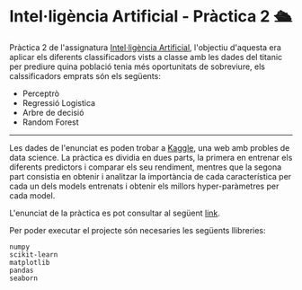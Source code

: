 # Intel·ligència Artificial - Pràctica 2 🛳️

Pràctica 2 de l'assignatura [Intel·ligència Artificial](https://estudis.uib.es/es/estudis-de-grau/grau/informatica/GIN2-P/21722/), l'objectiu d'aquesta era aplicar els diferents classificadors vists a classe amb les dades del titanic per prediure quina població tenia més oportunitats de sobreviure, els calssificadors emprats són els següents:

- Perceptrò
- Regressió Logistica
- Arbre de decisió
- Random Forest

---

Les dades de l'enunciat es poden trobar a [Kaggle](https://www.kaggle.com/competitions/titanic), una web amb probles de data science. La pràctica es dividia en dues parts, la primera en entrenar els diferents predictors i comparar els seu rendiment, mentres que la segona part consistia en obtenir i analitzar la importància de cada característica per cada un dels models entrenats i obtenir els millors hyper-paràmetres per cada model.

L'enunciat de la pràctica es pot consultar al següent [link](https://github.com/multiparedes/InteligenciaArtificial-Practica2/blob/main/Enunciat%20pr%C3%A0ctica%202.pdf).

Per poder executar el projecte són necesaries les següents llibreries:

    numpy
    scikit-learn
    matplotlib
    pandas
    seaborn
